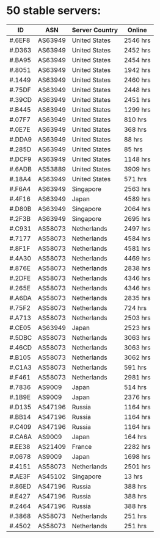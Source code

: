 # 50 stable servers:

| ID | ASN | Server Country | Online |
| ------ | ------ | ------ | ------ |
| #.6EF8 | AS63949 | United States | 2546 hrs |
| #.D363 | AS63949 | United States | 2452 hrs |
| #.BA95 | AS63949 | United States | 2454 hrs |
| #.8051 | AS63949 | United States | 1942 hrs |
| #.1449 | AS63949 | United States | 2460 hrs |
| #.75DF | AS63949 | United States | 2448 hrs |
| #.39CD | AS63949 | United States | 2451 hrs |
| #.B445 | AS63949 | United States | 1299 hrs |
| #.07F7 | AS63949 | United States | 810 hrs |
| #.0E7E | AS63949 | United States | 368 hrs |
| #.DDA9 | AS63949 | United States | 88 hrs |
| #.285D | AS63949 | United States | 85 hrs |
| #.DCF9 | AS63949 | United States | 1148 hrs |
| #.6ADB | AS53889 | United States | 3909 hrs |
| #.18A4 | AS63949 | United States | 571 hrs |
| #.F6A4 | AS63949 | Singapore | 2563 hrs |
| #.4F16 | AS63949 | Japan | 4589 hrs |
| #.D80B | AS63949 | Singapore | 2064 hrs |
| #.2F3B | AS63949 | Singapore | 2695 hrs |
| #.C931 | AS58073 | Netherlands | 2497 hrs |
| #.7177 | AS58073 | Netherlands | 4584 hrs |
| #.8F1F | AS58073 | Netherlands | 4581 hrs |
| #.4A30 | AS58073 | Netherlands | 4469 hrs |
| #.876E | AS58073 | Netherlands | 2838 hrs |
| #.2DFE | AS58073 | Netherlands | 4346 hrs |
| #.265E | AS58073 | Netherlands | 4346 hrs |
| #.A6DA | AS58073 | Netherlands | 2835 hrs |
| #.75F2 | AS58073 | Netherlands | 724 hrs |
| #.A713 | AS58073 | Netherlands | 2503 hrs |
| #.CE05 | AS63949 | Japan | 2523 hrs |
| #.5DBC | AS58073 | Netherlands | 3063 hrs |
| #.46CD | AS58073 | Netherlands | 3063 hrs |
| #.B105 | AS58073 | Netherlands | 3062 hrs |
| #.C1A3 | AS58073 | Netherlands | 591 hrs |
| #.F461 | AS58073 | Netherlands | 2981 hrs |
| #.7836 | AS9009 | Japan | 514 hrs |
| #.1B9E | AS9009 | Japan | 2376 hrs |
| #.D135 | AS47196 | Russia | 1164 hrs |
| #.BB14 | AS47196 | Russia | 1164 hrs |
| #.C409 | AS47196 | Russia | 1164 hrs |
| #.CA6A | AS9009 | Japan | 164 hrs |
| #.EE38 | AS21409 | France | 2282 hrs |
| #.0678 | AS9009 | Japan | 1698 hrs |
| #.4151 | AS58073 | Netherlands | 2501 hrs |
| #.AE3F | AS45102 | Singapore | 13 hrs |
| #.86ED | AS47196 | Russia | 388 hrs |
| #.E427 | AS47196 | Russia | 388 hrs |
| #.2464 | AS47196 | Russia | 388 hrs |
| #.3868 | AS58073 | Netherlands | 251 hrs |
| #.4502 | AS58073 | Netherlands | 251 hrs |

